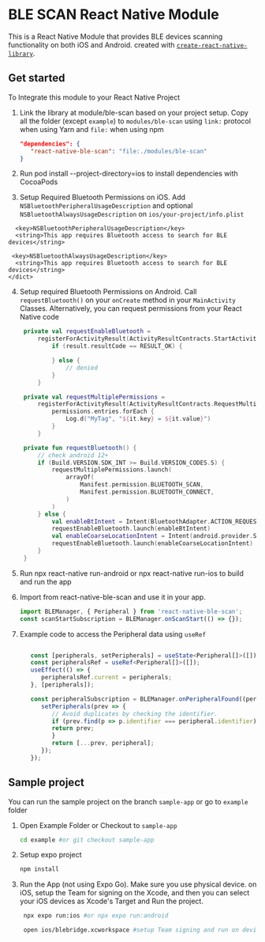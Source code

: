 # BLE SCAN React Native Module

This is a React Native Module that provides BLE devices scanning functionality on both iOS and Android.
created with [`create-react-native-library`](https://www.npmjs.com/package/create-react-native-library).

## Get started

To Integrate this module to your React Native Project

1. Link the library at module/ble-scan based on your project setup. Copy all the folder (except `example`) to `modules/ble-scan`
 using `link:` protocol when using Yarn and `file:` when using npm
   ```json
   "dependencies": {
      "react-native-ble-scan": "file:./modules/ble-scan"
   }
   ```  
2. Run pod install --project-directory=ios to install dependencies with CocoaPods

3. Setup Required Bluetooth Permissions on iOS. Add `NSBluetoothPeripheralUsageDescription` and optional `NSBluetoothAlwaysUsageDescription` on `ios/your-project/info.plist`

  ```plist
	<key>NSBluetoothPeripheralUsageDescription</key>
	<string>This app requires Bluetooth access to search for BLE devices</string>
	
   <key>NSBluetoothAlwaysUsageDescription</key>
	<string>This app requires Bluetooth access to search for BLE devices</string>
</dict>
  ```

4. Setup required Bluetooth Permissions on Android. Call `requestBluetooth()` on your `onCreate` method in your `MainActivity` Classes. Alternatively, you can request permissions from your React Native code

   ```kotlin
    private val requestEnableBluetooth =
        registerForActivityResult(ActivityResultContracts.StartActivityForResult()) { result ->
            if (result.resultCode == RESULT_OK) {

            } else {
                // denied
            }
        }

    private val requestMultiplePermissions =
        registerForActivityResult(ActivityResultContracts.RequestMultiplePermissions()) { permissions ->
            permissions.entries.forEach {
                Log.d("MyTag", "${it.key} = ${it.value}")
            }
        }

    private fun requestBluetooth() {
        // check android 12+
        if (Build.VERSION.SDK_INT >= Build.VERSION_CODES.S) {
            requestMultiplePermissions.launch(
                arrayOf(
                    Manifest.permission.BLUETOOTH_SCAN,
                    Manifest.permission.BLUETOOTH_CONNECT,
                )
            )
        } else {
            val enableBtIntent = Intent(BluetoothAdapter.ACTION_REQUEST_ENABLE)
            requestEnableBluetooth.launch(enableBtIntent)
            val enableCoarseLocationIntent = Intent(android.provider.Settings.ACTION_LOCATION_SOURCE_SETTINGS)
            requestEnableBluetooth.launch(enableCoarseLocationIntent)
        }
    }
   ```

5. Run npx react-native run-android or npx react-native run-ios to build and run the app
6. Import from react-native-ble-scan and use it in your app.
   ```typescript
   import BLEManager, { Peripheral } from 'react-native-ble-scan';
   const scanStartSubscription = BLEManager.onScanStart(() => {});
   ```
7. Example code to access the Peripheral data using `useRef`
   ```typescript
   
      const [peripherals, setPeripherals] = useState<Peripheral[]>([]);
      const peripheralsRef = useRef<Peripheral[]>([]);
      useEffect(() => {
         peripheralsRef.current = peripherals;
      }, [peripherals]);

      const peripheralSubscription = BLEManager.onPeripheralFound((peripheral: Peripheral) => {
         setPeripherals(prev => {
            // Avoid duplicates by checking the identifier.
            if (prev.find(p => p.identifier === peripheral.identifier)) {
            return prev;
            }
            return [...prev, peripheral];
         });
      });
   ```


## Sample project

You can run the sample project on the branch `sample-app` or go to `example` folder

1. Open Example Folder or Checkout to `sample-app`
   ```bash
   cd example #or git checkout sample-app
   ```
2. Setup expo project
   ```bash
   npm install
   ```
3. Run the App (not using Expo Go). Make sure you use physical device. 
   on iOS, setup the Team for signing on the Xcode, and then you can select your iOS devices as Xcode's Target and Run the project. 
   ```bash
    npx expo run:ios #or npx expo run:android

    open ios/blebridge.xcworkspace #setup Team signing and run on device from Xcode
   ```
